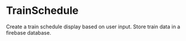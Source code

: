# TrainSchedule
Create a train schedule display based on user input. Store train data in a firebase database.
